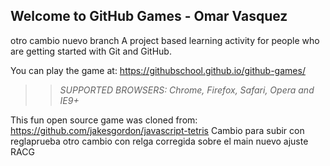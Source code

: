 ## Welcome to GitHub Games - Omar Vasquez
otro cambio nuevo branch
A project based learning activity for people who are getting started with Git and GitHub.

You can play the game at: https://githubschool.github.io/github-games/

>> _*SUPPORTED BROWSERS*: Chrome, Firefox, Safari, Opera and IE9+_

This fun open source game was cloned from: https://github.com/jakesgordon/javascript-tetris
Cambio para subir con reglaprueba
otro cambio con relga corregida sobre el main
nuevo ajuste RACG